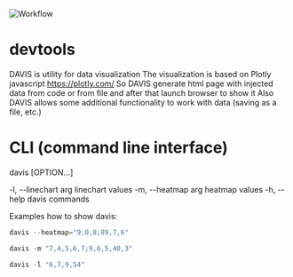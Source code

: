 ![Workflow](https://github.com/valvals/devtools/actions/workflows/cmake-multi-platform.yml/badge.svg?branch=main)
# devtools
DAVIS is utility for data visualization
The visualization is based on Plotly javascript https://plotly.com/
So DAVIS generate html page with injected data from code
or from file and after that launch browser to show it
Also DAVIS allows some additional functionality to work with data (saving as a file, etc.)

# CLI (command line interface)
  davis [OPTION...]

 -l, --linechart arg  linechart values
 -m, --heatmap arg    heatmap values
 -h, --help           davis commands

Examples how to show davis:

```javascript
davis --heatmap="9,0,8;89,7,6"
```
```javascript
davis -m "7,4,5,6,7;9,6,5,40,3"
```
```javascript
davis -l "6,7,9,54"
```
